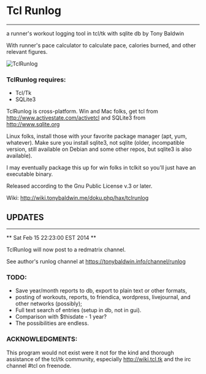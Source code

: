 # Tcl Runlog
-------------
a runner's workout logging tool
in tcl/tk with sqlite db
by Tony Baldwin

With runner's pace calculator to calculate pace, calories burned,
and other relevant figures.

![TclRunlog](http://tonybaldwin.me/images/tcltrunlog20150127.jpg)

### TclRunlog requires:
* Tcl/Tk 
* SQLite3 

TclRunlog is cross-platform.
Win and Mac folks, get tcl from http://www.activestate.com/activetcl
and SQLite3 from http://www.sqlite.org

Linux folks, install those with your favorite package manager (apt, yum,
whatever). Make sure you install sqlite3, not sqlite (older, incompatible
version, still available on Debian and some other repos, but sqlite3 is also
available).

I may eventually package this up for win folks in tclkit so you'll just have an executable binary.

Released according to the Gnu Public License v.3 or later.

Wiki: http://wiki.tonybaldwin.me/doku.php/hax/tclrunlog

## UPDATES
-----------------------------------------------------------
** Sat Feb 15 22:23:00 EST 2014 **

TclRunlog will now post to a redmatrix channel.

See author's runlog channel at https://tonybaldwin.info/channel/runlog

### TODO: 
* Save year/month reports to db, export to plain text or other formats,
* posting of workouts, reports, to friendica, wordpress, livejournal, and other networks (possibly); 
* Full text search of entries (setup in db, not in gui).
* Comparison with $thisdate - 1 year?
* The possibilities are endless.

### ACKNOWLEDGMENTS:
This program would not exist were it not for the kind and 
thorough assistance of the tcl/tk community, 
especially http://wiki.tcl.tk and the
irc channel #tcl on freenode.

